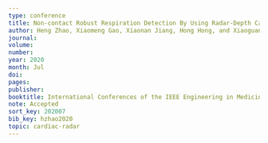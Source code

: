 ```yaml
---
type: conference
title: Non-contact Robust Respiration Detection By Using Radar-Depth Camera Sensor Fusion
author: Heng Zhao, Xiaomeng Gao, Xiaonan Jiang, Hong Hong, and Xiaoguang Liu
journal:
volume:
number:
year: 2020  
month: Jul
doi:
pages:
publisher:
booktitle: International Conferences of the IEEE Engineering in Medicine and Biology Society
note: Accepted
sort_key: 202007
bib_key: hzhao2020
topic: cardiac-radar
---
```

